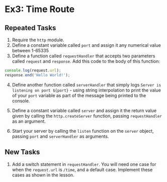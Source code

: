 # Ex3: Time Route

## Repeated Tasks

1. Require the `http` module.
2. Define a constant variable called `port` and assign it any numerical value between 1-65335
3. Define a function called `requestHandler` that accepts two parameters called `request` and `response`. Add this code to the body of this function:

```js
console.log(request.url);
response.end('Hello World!');
```

4. Define another function called `serverHandler` that simply logs `Server is listening on port ${port}` - using string interpolation to print the value of your `port` variable as part of the message being printed to the console.

5. Define a constant variable called `server` and assign it the return value given by calling the `http.createServer` function, passing `requestHandler` as an argument.

6. Start your server by calling the `listen` function on the `server` object, passing `port` and `serverHandler` as arguments.

## New Tasks

1. Add a switch statement in `requestHandler`. You will need one case for when the `request.url` is `/time`, and a default case. Implement these cases as shown in the lesson.
